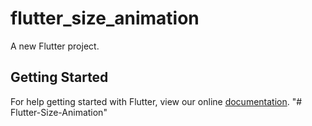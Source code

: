 # flutter_size_animation

A new Flutter project.

## Getting Started

For help getting started with Flutter, view our online
[documentation](https://flutter.io/).
"# Flutter-Size-Animation" 
